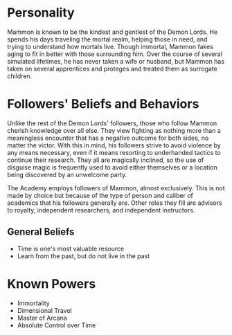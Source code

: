 # Personality
Mammon is known to be the kindest and gentlest of the Demon Lords. He spends his days traveling the mortal realm, helping those in need, and trying to understand how mortals live. Though immortal, Mammon fakes aging to fit in better with those surrounding him. Over the course of several simulated lifetimes, he has never taken a wife or husband, but Mammon has taken on several apprentices and proteges and treated them as surrogate children. 

# Followers' Beliefs and Behaviors
Unlike the rest of the Demon Lords' followers, those who follow Mammon cherish knowledge over all else. They view fighting as nothing more than a meaningless encounter that has a negative outcome for both sides, no matter the victor. With this in mind, his followers strive to avoid violence by any means necessary, even if it means resorting to underhanded tactics to continue their research. They all are magically inclined, so the use of disguise magic is frequently used to avoid either themselves or a location being discovered by an unwelcome party. 

The Academy employs followers of Mammon, almost exclusively. This is not made by choice but because of the type of person and caliber of academics that his followers generally are. Other roles they fill are advisors to royalty, independent researchers, and independent instructors. 

## General Beliefs
* Time is one's most valuable resource
* Learn from the past, but do not live in the past

# Known Powers
* Immortality
* Dimensional Travel
* Master of Arcana
* Absolute Control over Time